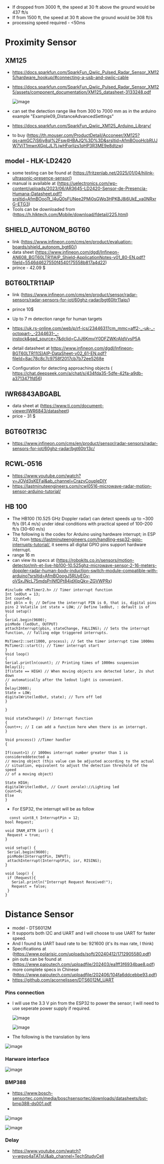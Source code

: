 - If dropped from 3000 ft, the speed at 30 ft above the ground would be 437 ft/s
- If from 1500 ft, the speed at 30 ft above the ground would be 308 ft/s
- processing speed required - <50ms

# Proximity Sensor

## XM125
- https://docs.sparkfun.com/SparkFun_Qwiic_Pulsed_Radar_Sensor_XM125/hardware_hookup/#connecting-a-usb-and-qwiic-cable
- https://docs.sparkfun.com/SparkFun_Qwiic_Pulsed_Radar_Sensor_XM125/assets/component_documentation/XM125_datasheet-3133248.pdf

  ![image](https://github.com/user-attachments/assets/52b811a8-5aef-4f4f-bdf1-8ccc8a96b7b7)

- can set the detection range like from 300 to 7000 mm as in the arduino example "Example09_DistanceAdvancedSettings"
- https://docs.sparkfun.com/SparkFun_Qwiic_XM125_Arduino_Library/

- to buy (https://th.mouser.com/ProductDetail/Acconeer/XM125?qs=amGC7iS6iy8ql%2Fsw4HBAJQ%3D%3D&srsltid=AfmBOooHcbRUJW7ViT1mwnXGpLJL7LjwHFqrljzs1qHP3R3ME9e8dtzw)


## model - HLK-LD2420
- some testing can be found at (https://fritzenlab.net/2025/01/04/hilink-ultrasonic-presence-sensor/)
- manual is available at (https://uelectronics.com/wp-content/uploads/2023/06/AR3645-LD2420-Sensor-de-Presencia-Humana-Datasheet.pdf?srsltid=AfmBOooTt_I4uQ0sFUNee2PMi0sGWq3HPKBJ8i6UkE_va0NRxrG-ETG3)
- Tools can be downloaded from (https://h.hlktech.com/Mobile/download/fdetail/225.html)

## SHIELD_AUTONOM_BGT60
- link (https://www.infineon.com/cms/en/product/evaluation-boards/shield_autonom_bgt60/)
- data sheet (https://www.infineon.com/dgdl/Infineon-AN608_BGT60LTR11AIP_Shield-ApplicationNotes-v01_80-EN.pdf?fileId=5546d4627550f4540175558b817a4d22)
- prince - 42.09 $

## BGT60LTR11AIP
- link (https://www.infineon.com/cms/en/product/sensor/radar-sensors/radar-sensors-for-iot/60ghz-radar/bgt60ltr11aip/)
- prince 10$
- Up to 7 m detection range for human targets
- https://uk.rs-online.com/web/p/rf-ics/2344631?cm_mmc=aff2-_-uk-_-octopart-_-2344631-_-instock&gad_source=7&dclid=CJiJ6KmviY0DFZWKrAIdVvsP5A
- detail datasheet at https://www.infineon.com/dgdl/Infineon-BGT60LTR11(S)AIP-DataSheet-v02_61-EN.pdf?fileId=8ac78c8c7c9758f2017cb7b72ee5268e

- Configuration for detecting approaching objects ( https://chat.deepseek.com/a/chat/s/434fda35-5dfe-42fa-a9db-a3713471fd56)

## IWR6843ABGABL
 - data sheet at (https://www.ti.com/document-viewer/IWR6843/datasheet)
 - price - 31 $

## BGT60TR13C
- https://www.infineon.com/cms/en/product/sensor/radar-sensors/radar-sensors-for-iot/60ghz-radar/bgt60tr13c/

## RCWL-0516
- https://www.youtube.com/watch?v=JOVd3sKEFaI&ab_channel=CrazyCoupleDIY
- https://lastminuteengineers.com/rcwl0516-microwave-radar-motion-sensor-arduino-tutorial/

## HB 100
- The HB100 (10.525 GHz Doppler radar) can detect speeds up to ~300 ft/s (91.4 m/s) under ideal conditions with practical speed of 100–200 ft/s (30–60 m/s)
- The following is the codes for Arduino using hardware interrupt; in ESP 32, from https://lastminuteengineers.com/handling-esp32-gpio-interrupts-tutorial/, it seems all digital GPIO pins support hardware interrupt.
- range 16 m
- can view its specs at (https://robokits.co.in/sensors/motion-detector/mh-et-live-hb100-10.525ghz-microwave-sensor-2-16-meters-doppler-radar-human-body-induction-switch-module-compatible-with-arduino?srsltid=AfmBOoogJ5RUyEGv-oVSxJNcL75mdsPriNfDPt84jdXlpQkv-ZGVWPRx)

```
#include <MsTimer2.h> // Timer interrupt function
Int ledOut = 13;
Int count=0;
Int pbln = 0; // Define the interrupt PIN is 0, that is, digital pins pins 2 Volatile int state = LOW; // Define ledOut, : default is of
Void setup()
{
Serial.begin(9600);
pinMode (ledOut, OUTPUT)
attachInterrupt(pbin, stateChange, FALLING); // Sets the interrupt function, // falling edge triggered interrupts.

MsTimer2::set(1000, process); // Set the timer interrupt time 1000ms
MsTimer2::start(); // Timer interrupt start
}
Void loop()
{
Serial.println(count); // Printing times of 1000ms suspension
Delay(1);
If(state == HIGH) // When moving objects are detected later, 2s shut down
// automatically after the ledout light is convenient.
{
Delay(2000);
State = LOW;
digitalWrite(ledOut, state); // Turn off led
}

}

Void stateChange() // Interrupt function
{
Count++; // I can add a function here when there is an interrupt.
}

Void process() //Timer handler
{

If(count>1) // 1000ms interrupt number greater than 1 is considereddetected a
// moving object (this value can be adjusted according to the actual
// situation, equivalent to adjust the detection threshold of the speed
// of a moving object)

State HIGH;
digitalWrite(ledOut, // Count zerale)://Lighting led
Count=0;
Else
}
```

- For ESP32, the interrupt will be as follow

```
  const uint8_t InterruptPin = 12;
bool Request;

void IRAM_ATTR isr() {
 Request = true;
}

void setup() {
 Serial.begin(9600);
 pinMode(InterruptPin, INPUT);
 attachInterrupt(InterruptPin, isr, RISING);
}

void loop() {
 if (Request){
   Serial.println("Interrupt Request Received!");
   Request = false;
 }
}
```

# Distance Sensor

- model - DTS6012M
- It supports both I2C and UART and I will choose to use UART for faster speed.
- And I found its UART baud rate to be: 921600 (it's its max rate, I think)
- Specifications at (https://www.polarisic.com/uploads/soft/20240412/1712905580.pdf)
- pin outs can be found at (https://www.paioutech.com/uploadfile/202403/ea1ff3f6934bae8.pdf)
- more complete specs in Chinese (https://www.paioutech.com/uploadfile/202406/104fa6ddcebbe93.pdf)
- https://github.com/acornelissen/DTS6012M_UART

### Pins connection
- I will use the 3.3 V pin from the ESP32 to power the sensor; I will need to use seperate power supply if required.


  ![image](https://github.com/user-attachments/assets/e39caa35-80b5-430c-9f15-8935aa86c0f2)

  ![image](https://github.com/user-attachments/assets/a8e454d0-c96d-40c8-ada3-52d6cebd27a8)

- The following is the translation by lens

 ![image](https://github.com/user-attachments/assets/408104b3-3d9e-4c46-9838-8b347b4740b1)

 ### Harware interface

 ![image](https://github.com/user-attachments/assets/e4d2d04c-b3a3-4dec-a31e-eee9496a2cbc)

 ### BMP388 
- https://www.bosch-sensortec.com/media/boschsensortec/downloads/datasheets/bst-bmp388-ds001.pdf
- 

 ![image](https://github.com/user-attachments/assets/29226cb3-2922-45e9-81cd-bc11285e6afd)

 ![image](https://github.com/user-attachments/assets/68f7249e-ed03-4d20-b243-b9b61d3a6c3d)

 ### Delay

 - https://www.youtube.com/watch?v=wgvo4aTATsU&ab_channel=TechStudyCell

